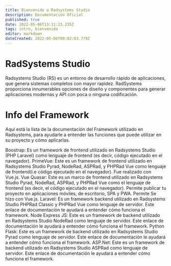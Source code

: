 ```yaml
---
title: Bienvenido a Radsystems Studio
description: Documentación Oficial
published: true
date: 2022-05-06T13:11:23.235Z
tags: intro, bienvenida
editor: markdown
dateCreated: 2022-05-06T00:02:03.779Z
---
```


# RadSystems Studio
Radsystems Studio (RS) es un entorno de desarrollo rápido de aplicaciones, que genera sistemas completos con mayor rapidez. RadSystems proporciona innumerables opciones de diseño y componentes para generar aplicaciones modernas y API con poca o ninguna codificación.

# Info del Framework

Aquí está la lista de la documentación del Framework utilizado en Radsystems, para ayudarle a entender las funciones que puede utilizar en su proyecto y cómo aplicarlas.

Boostrap: Es un framework de frontend utilizado en Radsystems Studio (PHP Laravel) como lenguaje de frontend (es decir, código ejecutado en el navegador).
PrimeVue: Este es un framework de frontend utilizado en Radsystems Studio Pyrad, NodeRad, ASPRad, y PHPRad Vue como lenguaje de frontend(i.e código ejecutado en el navegador). Fue realizado con Vue.js.
Vue Quasar: Este es un marco de frontend utilizado en Radsystems Studio Pyrad, NodeRad, ASPRad, y PHPRad Vue como el lenguaje de frontend (es decir, el código ejecutado en el navegador). Permite publicar tu proyecto en aplicaciones móviles, de escritorio, SPA y PWA. Permite Se hizo con Vue.js.
Laravel: Es un framework backend utilizado en Radsystems Studio PHPRad Classic y PHPRad Vue como lenguaje de servidor. Este enlace de documentación te ayudará a entender cómo funciona el framework.
Node Express JS: Este es un framework de backend utilizado en Radsystems Studio NodeRad como lenguaje de servidor. Este enlace de documentación le ayudará a entender cómo funciona el framework.
Python Flask: Este es un framework de backend utilizado en Radsystems Studio Pyrad como lenguaje de servidor. Este enlace de documentación le ayudará a entender cómo funciona el framework.
ASP.Net: Este es un framework de backend utilizado en Radsystems Studio ASPRad como lenguaje de servidor. Este enlace de documentación le ayudará a entender cómo funciona el framework.

